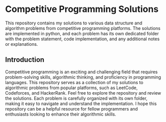 # Competitive Programming Solutions
This repository contains my solutions to various data structure and algorithm problems from competitive programming platforms. The solutions are implemented in python, and each problem has its own dedicated folder with the problem statement, code implementation, and any additional notes or explanations.

## Introduction
Competitive programming is an exciting and challenging field that requires problem-solving skills, algorithmic thinking, and proficiency in programming languages. This repository serves as a collection of my solutions to algorithmic problems from popular platforms, such as LeetCode, Codeforces, and HackerRank.
Feel free to explore the repository and review the solutions. Each problem is carefully organized with its own folder, making it easy to navigate and understand the implementation. I hope this repository can be a helpful resource for fellow programmers and enthusiasts looking to enhance their algorithmic skills.
